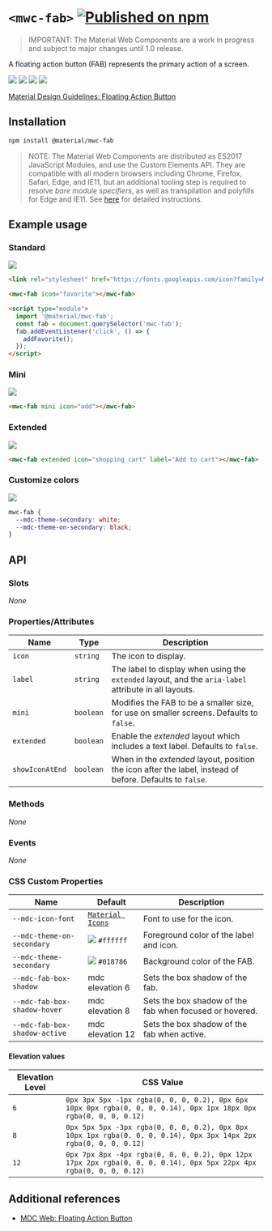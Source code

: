 # `<mwc-fab>` [![Published on npm](https://img.shields.io/npm/v/@material/mwc-fab.svg)](https://www.npmjs.com/package/@material/mwc-fab)

> IMPORTANT: The Material Web Components are a work in progress and subject to
> major changes until 1.0 release.

A floating action button (FAB) represents the primary action of a screen.

![](https://raw.githubusercontent.com/material-components/material-components-web-components/054d0d234704a274e8aaf7d8a8a0399f525914eb/packages/fab/images/standard.png)
![](https://raw.githubusercontent.com/material-components/material-components-web-components/054d0d234704a274e8aaf7d8a8a0399f525914eb/packages/fab/images/mini.png)
![](https://raw.githubusercontent.com/material-components/material-components-web-components/054d0d234704a274e8aaf7d8a8a0399f525914eb/packages/fab/images/extended.png)
![](https://raw.githubusercontent.com/material-components/material-components-web-components/054d0d234704a274e8aaf7d8a8a0399f525914eb/packages/fab/images/custom_color.png)

[Material Design Guidelines: Floating Action Button](https://material.io/design/components/buttons-floating-action-button.html)

## Installation

```sh
npm install @material/mwc-fab
```

> NOTE: The Material Web Components are distributed as ES2017 JavaScript
> Modules, and use the Custom Elements API. They are compatible with all modern
> browsers including Chrome, Firefox, Safari, Edge, and IE11, but an additional
> tooling step is required to resolve *bare module specifiers*, as well as
> transpilation and polyfills for Edge and IE11. See
> [here](https://github.com/material-components/material-components-web-components#quick-start)
> for detailed instructions.

## Example usage

### Standard

![](https://raw.githubusercontent.com/material-components/material-components-web-components/054d0d234704a274e8aaf7d8a8a0399f525914eb/packages/fab/images/standard.png)

```html
<link rel="stylesheet" href="https://fonts.googleapis.com/icon?family=Material+Icons&display=block">

<mwc-fab icon="favorite"></mwc-fab>

<script type="module">
  import '@material/mwc-fab';
  const fab = document.querySelector('mwc-fab');
  fab.addEventListener('click', () => {
    addFavorite();
  });
</script>
```

### Mini

![](https://raw.githubusercontent.com/material-components/material-components-web-components/054d0d234704a274e8aaf7d8a8a0399f525914eb/packages/fab/images/mini.png)

```html
<mwc-fab mini icon="add"></mwc-fab>
```

### Extended

![](https://raw.githubusercontent.com/material-components/material-components-web-components/054d0d234704a274e8aaf7d8a8a0399f525914eb/packages/fab/images/extended.png)

```html
<mwc-fab extended icon="shopping_cart" label="Add to cart"></mwc-fab>
```
### Customize colors

![](https://raw.githubusercontent.com/material-components/material-components-web-components/054d0d234704a274e8aaf7d8a8a0399f525914eb/packages/fab/images/custom_color.png)

```css
mwc-fab {
  --mdc-theme-secondary: white;
  --mdc-theme-on-secondary: black;
}
```

## API

### Slots
*None*

### Properties/Attributes

| Name            | Type      | Description
| --------------- | --------- |------------
| `icon`          | `string`  | The icon to display.
| `label`         | `string`  | The label to display when using the `extended` layout, and the `aria-label` attribute in all layouts.
| `mini`          | `boolean` | Modifies the FAB to be a smaller size, for use on smaller screens. Defaults to `false`.
| `extended`      | `boolean` | Enable the *extended* layout which includes a text label. Defaults to `false`.
| `showIconAtEnd` | `boolean` | When in the *extended* layout, position the icon after the label, instead of before. Defaults to `false`.

### Methods
*None*

### Events
*None*

### CSS Custom Properties

| Name                       | Default                                | Description
| -------------------------- | -------------------------------------- |------------
| `--mdc-icon-font`          | [`Material Icons`](https://google.github.io/material-design-icons/) | Font to use for the icon.
| `--mdc-theme-on-secondary` | ![](https://raw.githubusercontent.com/material-components/material-components-web-components/054d0d234704a274e8aaf7d8a8a0399f525914eb/packages/fab/images/color_ffffff.png) `#ffffff` | Foreground color of the label and icon.
| `--mdc-theme-secondary`    | ![](https://raw.githubusercontent.com/material-components/material-components-web-components/054d0d234704a274e8aaf7d8a8a0399f525914eb/packages/fab/images/color_018786.png) `#018786` | Background color of the FAB.
| `--mdc-fab-box-shadow`        | mdc elevation 6  | Sets the box shadow of the fab.
| `--mdc-fab-box-shadow-hover`  | mdc elevation 8  | Sets the box shadow of the fab when focused or hovered.
| `--mdc-fab-box-shadow-active` | mdc elevation 12 | Sets the box shadow of the fab when active.

#### Elevation values

| Elevation Level | CSS Value
| ---- | ---
| `6`  | `0px 3px 5px -1px rgba(0, 0, 0, 0.2), 0px 6px 10px 0px rgba(0, 0, 0, 0.14), 0px 1px 18px 0px rgba(0, 0, 0, 0.12)`
| `8`  | `0px 5px 5px -3px rgba(0, 0, 0, 0.2), 0px 8px 10px 1px rgba(0, 0, 0, 0.14), 0px 3px 14px 2px rgba(0, 0, 0, 0.12)`
| `12` | `0px 7px 8px -4px rgba(0, 0, 0, 0.2), 0px 12px 17px 2px rgba(0, 0, 0, 0.14), 0px 5px 22px 4px rgba(0, 0, 0, 0.12)`

## Additional references

- [MDC Web: Floating Action Button](https://material.io/develop/web/components/buttons/floating-action-buttons/)

